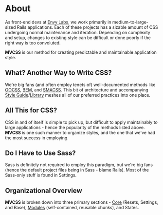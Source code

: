 # About

As front-end devs at [Envy Labs](http://envylabs.com), we work primarily in medium-to-large-sized Rails applications. Each of these projects has a sizable amount of CSS undergoing normal maintenance and iteration. Depending on complexity and setup, changes to existing style can be difficult or done poorly if the right way is too convoluted.

**MVCSS** is our method for creating predictable and maintainable application style.

## What? Another Way to Write CSS?

We're big fans (and often employ tenets of) well-documented methods like [OOCSS](https://github.com/stubbornella/oocss/wiki), [BEM](http://bem.info/method/), and [SMACSS](http://smacss.com/). This bit of architecture and accompanying [Style Guide](http://mvcss.github.io/styleguide/)/[Library](http://mvcss.github.io/library/) meshes all of our preferred practices into one place.

## All This for CSS?

CSS in and of itself is simple to pick up, but difficult to apply maintainably to large applications - hence the popularity of the methods listed above. **MVCSS** is one such manner to organize styles, and the one that we've had the most success in employing.

## Do I Have to Use Sass?

Sass is definitely not required to employ this paradigm, but we're big fans (hence the default project files being in Sass - blame Rails). Most of the Sass-only stuff is found in Settings.

## Organizational Overview

**MVCSS** is broken down into three primary sections - [Core](/core/) (Resets, Settings, and Base), [Modules](/modules/) (self-contained, reusable chunks), and States.
